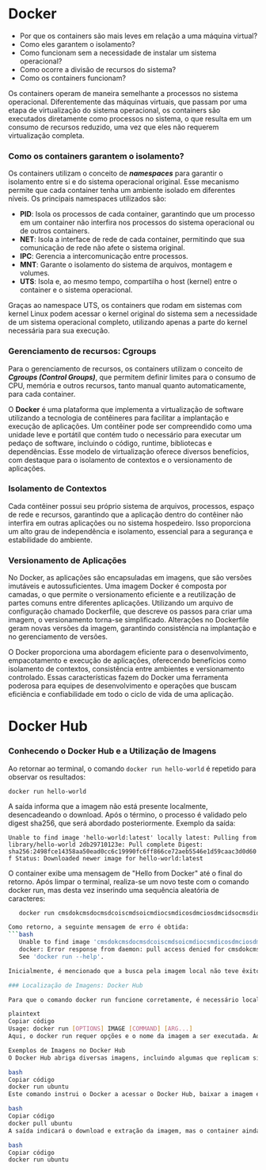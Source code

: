 # Docker
 
  * Por que os containers são mais leves em relação a uma máquina virtual?
  * Como eles garantem o isolamento?
  * Como funcionam sem a necessidade de instalar um sistema operacional?
  * Como ocorre a divisão de recursos do sistema?
  * Como os containers funcionam?
  
 Os containers operam de maneira semelhante a processos no sistema operacional. Diferentemente das máquinas virtuais, que passam por uma etapa de virtualização do sistema operacional, os containers são executados diretamente como processos no sistema, o que resulta em um consumo de recursos reduzido, uma vez que eles não requerem virtualização completa.

 ### Como os containers garantem o isolamento?
 Os containers utilizam o conceito de ***namespaces*** para garantir o isolamento entre si e do sistema operacional original. Esse mecanismo permite que cada container tenha um ambiente isolado em diferentes níveis. Os principais namespaces utilizados são:

  * **PID**: Isola os processos de cada container, garantindo que um processo em um container não interfira nos processos do sistema operacional ou de outros containers.
  * **NET**: Isola a interface de rede de cada container, permitindo que sua comunicação de rede não afete o sistema original.
  * **IPC**: Gerencia a intercomunicação entre processos.
  * **MNT**: Garante o isolamento do sistema de arquivos, montagem e volumes.
  * **UTS**: Isola e, ao mesmo tempo, compartilha o host (kernel) entre o container e o sistema operacional.
    
 Graças ao namespace UTS, os containers que rodam em sistemas com kernel Linux podem acessar o kernel original do sistema sem a necessidade de um sistema operacional completo, utilizando apenas a parte do kernel necessária para sua execução.

 ### Gerenciamento de recursos: Cgroups
 Para o gerenciamento de recursos, os containers utilizam o conceito de ***Cgroups (Control Groups)***, que permitem definir limites para o consumo de CPU, memória e outros recursos, tanto manual quanto automaticamente, para cada container.
 
 O **Docker** é uma plataforma que implementa a virtualização de software utilizando a tecnologia de contêineres para facilitar a implantação e execução de aplicações. Um contêiner pode ser compreendido como uma unidade leve e portátil que contém tudo o necessário para executar um pedaço de software, incluindo o código, runtime,   bibliotecas e dependências. Esse modelo de virtualização oferece diversos benefícios, com destaque para o isolamento de contextos e o versionamento de aplicações.

### Isolamento de Contextos
Cada contêiner possui seu próprio sistema de arquivos, processos, espaço de rede e recursos, garantindo que a aplicação dentro do contêiner não interfira em outras aplicações ou no sistema hospedeiro. Isso proporciona um alto grau de independência e isolamento, essencial para a segurança e estabilidade do ambiente.

### Versionamento de Aplicações
No Docker, as aplicações são encapsuladas em imagens, que são versões imutáveis e autossuficientes. Uma imagem Docker é composta por camadas, o que permite o versionamento eficiente e a reutilização de partes comuns entre diferentes aplicações. Utilizando um arquivo de configuração chamado Dockerfile, que descreve os passos para criar uma imagem, o versionamento torna-se simplificado. Alterações no Dockerfile geram novas versões da imagem, garantindo consistência na implantação e no gerenciamento de versões.

O Docker proporciona uma abordagem eficiente para o desenvolvimento, empacotamento e execução de aplicações, oferecendo benefícios como isolamento de contextos, consistência entre ambientes e versionamento controlado. Essas características fazem do Docker uma ferramenta poderosa para equipes de desenvolvimento e operações que buscam eficiência e confiabilidade em todo o ciclo de vida de uma aplicação.

# Docker Hub

### Conhecendo o Docker Hub e a Utilização de Imagens

Ao retornar ao terminal, o comando `docker run hello-world` é repetido para observar os resultados:

`docker run hello-world`

A saída informa que a imagem não está presente localmente, desencadeando o download. Após o término, o processo é validado pelo digest sha256, que será abordado posteriormente. Exemplo da saída:

 `Unable to find image 'hello-world:latest' locally
 latest: Pulling from library/hello-world
 2db29710123e: Pull complete
 Digest: sha256:2498fce14358aa50ead0cc6c19990fc6ff866ce72aeb5546e1d59caac3d0d60f
 Status: Downloaded newer image for hello-world:latest`

O container exibe uma mensagem de "Hello from Docker" até o final do retorno. Após limpar o terminal, realiza-se um novo teste com o comando docker run, mas desta vez inserindo uma sequência aleatória de caracteres:
```bash
   docker run cmsdokcmsdocmsdcoiscmdsoicmdiocsmdicosdmciosdmcidsocmsdiocms

Como retorno, a seguinte mensagem de erro é obtida:
```bash
   Unable to find image 'cmsdokcmsdocmsdcoiscmdsoicmdiocsmdicosdmciosdmcidsocmsdiocms:latest' locally
   docker: Error response from daemon: pull access denied for cmsdokcmsdocmsdcoiscmdsoicmdiocsmdicosdmciosdmcidsocmsdiocms, repository does not exist or may require 'docker login': denied: requested access to the resource is denied.
   See 'docker run --help'.

Inicialmente, é mencionado que a busca pela imagem local não teve êxito. Em seguida, o erro aponta para uma negação de acesso ou inexistência do repositório. Isso destaca a importância de fornecer um nome válido, como hello-world, que é localizado com sucesso.

### Localização de Imagens: Docker Hub

Para que o comando docker run funcione corretamente, é necessário localizar uma entidade denominada imagem. O Docker utiliza o Docker Hub, um repositório central de imagens, onde é possível pesquisar e encontrar imagens confiáveis e oficiais. Executando o comando docker run --help, a estrutura básica do comando é observada:

plaintext
Copiar código
Usage: docker run [OPTIONS] IMAGE [COMMAND] [ARG...]
Aqui, o docker run requer opções e o nome da imagem a ser executada. Ao buscar "hello-world" no Docker Hub, uma imagem oficial é encontrada, mantida por desenvolvedores confiáveis e com reconhecimento da comunidade. Se um nome inválido for pesquisado, nenhuma imagem será encontrada, resultando em erro.

Exemplos de Imagens no Docker Hub
O Docker Hub abriga diversas imagens, incluindo algumas que replicam sistemas operacionais. Embora um container não precise de um sistema operacional completo, ele pode incluir um sistema base, como o Ubuntu. Ao pesquisar por "Ubuntu" no Docker Hub, uma imagem oficial é localizada que, ao ser executada, cria um container baseado no Ubuntu. A execução é realizada com o comando:

bash
Copiar código
docker run ubuntu
Este comando instrui o Docker a acessar o Docker Hub, baixar a imagem e iniciar o container. Alternativamente, o comando docker pull pode ser utilizado para baixar a imagem e, posteriormente, executá-la:

bash
Copiar código
docker pull ubuntu
A saída indicará o download e extração da imagem, mas o container ainda não será executado. Para iniciar a execução, utiliza-se:

bash
Copiar código
docker run ubuntu


